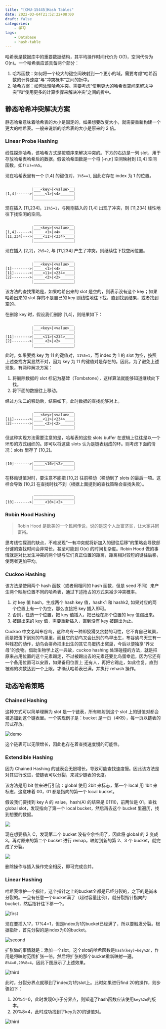 ```yaml
---
title: "[CMU-15445]Hash Tables"
date: 2022-03-04T21:52:22+08:00
draft: false
categories:
    - 学习
tags: 
    - Database
    - hash-table
---
```


哈希表是数据库中的重要数据结构，其平均操作时间代价为 O(1)，空间代价为 O(n)。一个哈希表应该具备两个部分：

1. 哈希函数：如何将一个较大的键空间映射到一个更小的域。需要考虑“哈希函数的计算速度”与“冲突概率”之间的折中。
2. 哈希方案：如何处理哈希冲突。需要考虑“使用更大的哈希表空间来解决冲突”和“使用更多的计算步骤来解决冲突”之间的折中。

## 静态哈希冲突解决方案

静态哈希意味着哈希表的大小是固定的，如果想要改变大小，就需要重新构建一个更大的哈希表。一般来说新的哈希表的大小是原来的 2 倍。

### Linear Probe Hashing

线性探测哈希，该哈希方式是按顺序来解决冲突的。下方的右边是一列 slot，用于存放哈希表哈希后的数据。假设哈希函数是一个将 [-n,n] 空间映射到 [0,4] 空间函数，如`f(x)=n%5`。

现在哈希表里有一个 [1,4] 的键值对，`1%5==1`, 因此它存在 index 为 1 的位置。
```
             __________________
            |___<key>|<value>__|
[1,4]------>|_____<1>|<4>______|
            |__________________|
```

现在插入 [11,234]，`11%5=1`，与刚刚插入的 [1,4] 出现了冲突，则 [11,234] 线性地往下找空闲的空间。

```
             __________________
            |___<key>|<value>__|
[1,4]------>|_____<1>|<4>______|
[11,234]--->|____<11>|<234>____|
            |__________________|
```

现在插入 [2,2]，`2%5=2`, 与 [11,234] 产生了冲突，则继续往下找空闲位置。

```
             __________________
            |___<key>|<value>__|
[1]-------->|_____<1>|<4>______|
[11]------->|____<11>|<234>____|
[2]-------->|_____<2>|<2>______|
            |__________________|
```

该方法的查找策略是，如果哈希出来的 slot 是空的，则表示没有这个 key；如果哈希出来的 slot 存的不是自己的 key 则线性地往下找，直到找到结果，或者找到空的。

在删除 key 时，假设我们删除 [1,4]，则结果如下：

```
             __________________
            |___<key>|<value>__|
            |__________________|
[11]------->|____<11>|<234>____|
[2]-------->|_____<2>|<2>______|
            |__________________|
```

此时，如果要找 key 为 11 的键值对，`11%5=1`，而 index 为 1 的 slot 为空，按照上述查找方案显然不对，因为 key 为 11 的键值对是存在的。因此，为了避免上述现象，有两种解决方案：

1. 将删除数据的 slot 标记为墓碑（Tombstone），这样算法就能够知道继续向下找。
2. 将下面的数据往上移动。

经过方法二的移动后，结果如下。此时数据的查找能够对上。
```
             __________________
            |___<key>|<value>__|
[11]------->|____<11>|<234>____|
[2]-------->|_____<2>|<2>______|
            |__________________|
```

但这种实现方法需要注意的是，哈希表的这些 slots buffer 在逻辑上往往是以一个环形的方式组织的。即可以将这些 slots 认为是链表组成的环。则考虑下面的情况：slots 里存了 [10,2]。

```
             __________________
[10]------->|_____<10>|<2>_____|
            |__________________|
```

在移动键值对时，要注意不能把 [10,2] 往前移动（移动到了 slots 的最后一项。这样会导致 [10,2] 在查找时找不到（根据上面提到的查找策略会查找失败）。

```
             __________________
            |__________________|
[10]------->|_____<10>|<2>_____|
```

### Robin Hood Hashing

> Robin Hood 是欧美的一个民间传说，说的是这个人劫富济贫，让大家共同富裕。

思考线性探测的缺点，不难发现“一有冲突就将新加入的键往后移”的策略会导致部分键的查找时间会非常长，甚至可能到 O(n) 的时间复杂度。Robin Hood 做的事情就是对比发生冲突的两个键与它们真正位置的距离，距离相对较短的键往后移，使两者更加平均。

### Cuckoo Hashing

该方法是使用两个 hash 函数（或者用相同的 hash 函数，但是 seed 不同）来产生两个映射位置不同的哈希表，通过下述抢占的方式来减少冲突概率。 

1. 对 key 值 hash，生成两个 hash key 值，hashk1 和 hashk2, 如果对应的两个位置上有一个为空，那么直接把 key 插入即可。
2. 否则，任选一个位置，把 key 值插入，把已经在那个位置的 key 值踢出来。
3. 被踢出来的 key 值，需要重新插入，直到没有 key 被踢出为止。

Cuckoo 中文名叫布谷鸟，这种鸟有一种即狡猾又贪婪的习性，它不肯自己筑巢， 而是把蛋下到别的鸟巢里，而且它的幼鸟又会比别的鸟早出生，布谷幼鸟天生有一种残忍的动作，幼鸟会拼命把未出生的其它鸟蛋挤出窝巢，今后以便独享“养父 母”的食物。借助生物学上这一典故，cuckoo hashing 处理碰撞的方法，就是把原来占用位置的这个元素踢走，不过被踢出去的元素还要比鸟蛋幸运，因为它还有一个备用位置可以安置，如果备用位置上 还有人，再把它踢走，如此往复。直到被踢的次数达到一个上限，才确认哈希表已满，并执行 rehash 操作。

## 动态哈希策略

### Chained Hashing

这种方式可以简单理解为 slot 是一个链表，所有映射到这个 slot 上的键值对都会被追加到这个链表里。一个实现例子是：bucket 是一页（4KB），每一页以链表的形式存放。

![demo](chain.png)

这个链表可以无限增长，因此也存在着查找速度慢的可能性。

### Extendible Hashing 

因为 Chained Hashing 的链表会无限增长，导致可能查找速度慢。因此该方法是对其进行改进，使链表可以分裂，来减少链表的长度。

该方法是用 bit 位来进行引流：global 使用 2bit 来标志，第一个 local 用 1bit 来标志，这意味着 00，01 都是指向的第一个 local bucket。

假设我们要找到 key A 的 value，hash(A) 的结果是 01110，前两位是 01。查找 global slot，发现指向了第一个 local bucket，然后再去这个 bucket 里遍历，找到想要的数据。

![](extend1.png)

现在想要插入 C，发现第二个 bucket 没有空余空间了，因此将 global 的 2 变成 3。再对原来的第二个 bucket 进行 remap，映射到新的第 2、3 个 bucket，就完成了分裂。

![](extend2.png)

删除操作与插入操作完全相反，即可完成合并。

### Linear Hashing

哈希表维护一个指针，这个指针之上的bucket全都是已经分裂的，之下的是尚未分裂的。一旦有任意一个bucket满了（超过容量比例），就分裂指针指向的bucket，然后指针往下移一个。

![first](linear.png)

现在要插入17，17%4=1，但是index为1的bucket已经满了，所以要触发分裂。根据指针，首先分裂的是index为0的bucket。


![second](linear1.png)

扩张做的事情就是：添加一个slot，这个slot的哈希函数是`hash(key)=key%2n`，作用是将映射范围扩张一倍。然后将扩张的那个bucket重新映射一遍。`8%4=0,20%8=4`，因此下图展示了上述效果。

![third](linear2.png)

此时，分裂分界点就移到了index为1的slot上。此时如果进行find 20的操作，则步骤如下：
1. 20%4=0，此时发现0小于分界点，则知道了hash函数应该使用`key%2n`的版本。
2. 20%8=4，此时成功找到了key为20的键值对。

![third](linear3.png)




